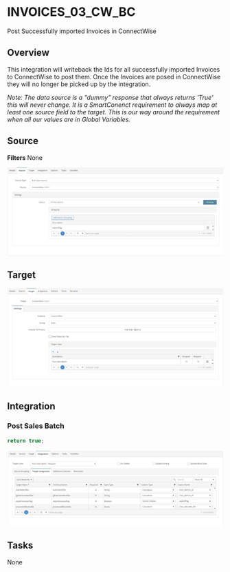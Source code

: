 # INVOICES_03_CW_BC
Post Successfully imported Invoices in ConnectWise

## Overview
This integration will writeback the Ids for all successfully imported Invoices to ConnectWise to post them. Once the Invoices are posed in ConnectWise they will no longer be picked up by the integration.

*Note: The data source is a "dummy" response that always returns 'True' this will never change. It is a SmartConenct requirement to always map at least one source field to the target. This is our way around the requirement when all our values are in Global Variables.*

## Source
**Filters**
None

![Source](./Images/Source.png)

## Target
![Target](./Images/Target.png)

## Integration

### Post Sales Batch
```javascript
return true;
```
![PostSalesBatch](./Images/PostSalesBatch.png)


## Tasks
None